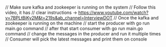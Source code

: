 // Make sure kafka and zookeeper is running on the system
// Follow this video, it has 
// clear instructions -> https://www.youtube.com/watch?v=7BPLtBiKy2M&t=219s&ab_channel=InterviewDOT
// Once the kafka and zookeeper is running on the machine
// start the producer with go run main.go command
// after that start consumer with go run main.go command
// change the messages in the producer and run it multiple times
// Consumer will pick the latest messages and print them on console